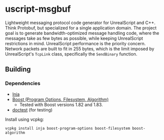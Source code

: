 # uscript-msgbuf

Lightweight messaging protocol code generator for UnrealScript and C++.
Think Protobuf, but specialized for a single application domain.
The project goal is to generate bandwidth-optimized message handling code,
where the messages take as few bytes as possible, while keeping UnrealScript
restrictions in mind. UnrealScript performance is the priority concern.
Network packets are built to fit in 255 bytes, which is the limit imposed 
by UnrealScript's `TcpLink` class, specifically the `SendBinary` function.

## Building

### Dependencies

- [Inja](https://github.com/pantor/inja)
- [Boost (Program Options, Filesystem, Algorithm)](https://www.boost.org/)
    - Tested with Boost versions 1.82 and 1.83.
- [doctest](https://github.com/doctest/doctest) (for testing)

Install using vcpkg:

```shell
vcpkg install inja boost-program-options boost-filesystem boost-algorithm
```
